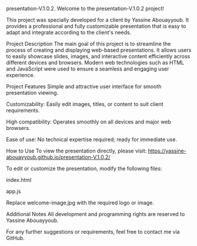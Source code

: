 presentation-V.1.0.2.
Welcome to the presentation-V.1.0.2 project!

This project was specially developed for a client by Yassine Abouayyoub. It provides a professional and fully customizable presentation that is easy to adapt and integrate according to the client's needs.

Project Description
The main goal of this project is to streamline the process of creating and displaying web-based presentations. It allows users to easily showcase slides, images, and interactive content efficiently across different devices and browsers. Modern web technologies such as HTML and JavaScript were used to ensure a seamless and engaging user experience.

Project Features
Simple and attractive user interface for smooth presentation viewing.

Customizability: Easily edit images, titles, or content to suit client requirements.

High compatibility: Operates smoothly on all devices and major web browsers.

Ease of use: No technical expertise required; ready for immediate use.

How to Use
To view the presentation directly, please visit:
https://yassine-abouayyoub.github.io/presentation-V.1.0.2/

To edit or customize the presentation, modify the following files:

index.html

app.js

Replace welcome-image.jpg with the required logo or image.

Additional Notes
All development and programming rights are reserved to Yassine Abouayyoub.

For any further suggestions or requirements, feel free to contact me via GitHub.
